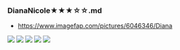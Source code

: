 ### DianaNicole★★★☆☆.md
- https://www.imagefap.com/pictures/6046346/Diana
![]()

![](https://x.imagefapusercontent.com/u/Bill-75/6046346/383769061/Diana_2916pp_DianaNicole-153.jpg)
![](https://x.imagefapusercontent.com/u/Bill-75/6046346/1360518788/Diana_2916pp_DianaNicole-178.jpg)
![](https://x.imagefapusercontent.com/u/Bill-75/6046346/806585542/Diana_2916pp_DianaNicole-203.jpg)
![](https://x.imagefapusercontent.com/u/Bill-75/6046346/1717324644/Diana_2916pp_DianaNicole-208.jpg)
![](https://x.imagefapusercontent.com/u/Bill-75/6046346/1820322263/Diana_2916pp_DianaNicole-267.jpg)
